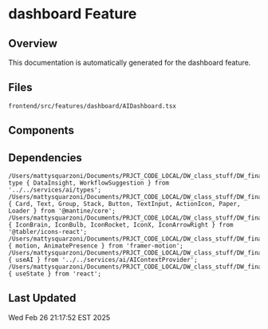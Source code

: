 # dashboard Feature

## Overview

This documentation is automatically generated for the dashboard feature.

## Files

```
frontend/src/features/dashboard/AIDashboard.tsx
```

## Components



## Dependencies

```
/Users/mattysquarzoni/Documents/PRJCT_CODE_LOCAL/DW_class_stuff/DW_final/frontend/src/features/dashboard/AIDashboard.tsx:import type { DataInsight, WorkflowSuggestion } from '../../services/ai/types';
/Users/mattysquarzoni/Documents/PRJCT_CODE_LOCAL/DW_class_stuff/DW_final/frontend/src/features/dashboard/AIDashboard.tsx:import { Card, Text, Group, Stack, Button, TextInput, ActionIcon, Paper, Loader } from '@mantine/core';
/Users/mattysquarzoni/Documents/PRJCT_CODE_LOCAL/DW_class_stuff/DW_final/frontend/src/features/dashboard/AIDashboard.tsx:import { IconBrain, IconBulb, IconRocket, IconX, IconArrowRight } from '@tabler/icons-react';
/Users/mattysquarzoni/Documents/PRJCT_CODE_LOCAL/DW_class_stuff/DW_final/frontend/src/features/dashboard/AIDashboard.tsx:import { motion, AnimatePresence } from 'framer-motion';
/Users/mattysquarzoni/Documents/PRJCT_CODE_LOCAL/DW_class_stuff/DW_final/frontend/src/features/dashboard/AIDashboard.tsx:import { useAI } from '../../services/ai/AIContextProvider';
/Users/mattysquarzoni/Documents/PRJCT_CODE_LOCAL/DW_class_stuff/DW_final/frontend/src/features/dashboard/AIDashboard.tsx:import { useState } from 'react';
```

## Last Updated

Wed Feb 26 21:17:52 EST 2025
